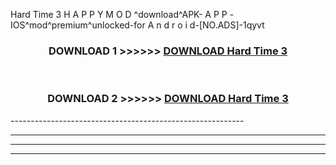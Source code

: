  Hard Time 3  H A P P Y M O D ^download^APK- A P P -IOS^mod^premium^unlocked-for A n d r o i d-[NO.ADS]-1qyvt



<div align="center">

<h3>DOWNLOAD 1 >>>>>> <a href="https://en-mod.web.app/?en= Hard Time 3 ">DOWNLOAD Hard Time 3  </a></h3><br>

<h3>DOWNLOAD 2 >>>>>> <a href="https://en-mod.web.app/?en= Hard Time 3 ">DOWNLOAD Hard Time 3  </a></h3>

</div>
----------------------------------------------------------

----------------------------------------------------------

----------------------------------------------------------

----------------------------------------------------------



